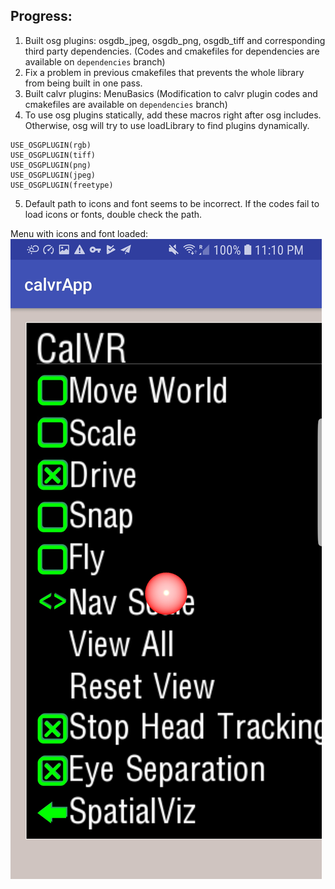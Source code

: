## Progress:

1. Built osg plugins: osgdb_jpeg, osgdb_png, osgdb_tiff and corresponding third party dependencies. (Codes and cmakefiles for dependencies are available on `dependencies` branch)
2. Fix a problem in previous cmakefiles that prevents the whole library from being built in one pass.
3. Built calvr plugins: MenuBasics (Modification to calvr plugin codes and cmakefiles are available on `dependencies` branch)
4. To use osg plugins statically, add these macros right after osg includes. Otherwise, osg will try to use loadLibrary to find plugins dynamically.
```
USE_OSGPLUGIN(rgb)
USE_OSGPLUGIN(tiff)
USE_OSGPLUGIN(png)
USE_OSGPLUGIN(jpeg)
USE_OSGPLUGIN(freetype)
```
5. Default path to icons and font seems to be incorrect. If the codes fail to load icons or fonts, double check the path.

Menu with icons and font loaded:
![Screenshot](https://github.com/WeichenLiu/CalVR_for_Android/blob/denpendencies/Note/Screenshot_1.jpg)
